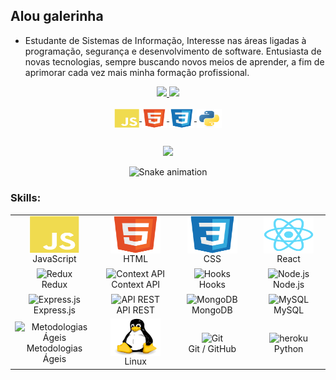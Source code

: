 ## Alou galerinha

- Estudante de Sistemas de Informação, Interesse nas áreas ligadas à programação, segurança e desenvolvimento de software. Entusiasta de novas tecnologias, sempre buscando novos meios de aprender, a fim de aprimorar cada vez mais minha formação profissional.

<!-- paineis iniciais-->
<div align="center">
  <a href="https://github.com/rodrigueslucas062">
  <img height="165em" src="https://github-readme-stats.vercel.app/api?username=rodrigueslucas062&show_icons=true&theme=radical&include_all_commits=true&count_private=true"/>
  <img height="165em" src="https://github-readme-stats.vercel.app/api/top-langs/?username=rodrigueslucas062&layout=compact&langs_count=7&theme=radical"/>
</div>

  
<div align="center"><br>
  <img align="center" alt="Rafa-Js" height="30" width="40" src="https://raw.githubusercontent.com/devicons/devicon/master/icons/javascript/javascript-plain.svg">
  <img align="center" alt="Rafa-HTML" height="30" width="40" src="https://raw.githubusercontent.com/devicons/devicon/master/icons/html5/html5-original.svg">
  <img align="center" alt="Rafa-CSS" height="30" width="40" src="https://raw.githubusercontent.com/devicons/devicon/master/icons/css3/css3-original.svg">
  <img align="center" alt="Rafa-Python" height="30" width="40" src="https://raw.githubusercontent.com/devicons/devicon/master/icons/python/python-original.svg">
</div>
  
  ##
  <div align="center">
  <a href="https://www.linkedin.com/in/rodrigueslucasdev/" target="_blank"><img src="https://img.shields.io/badge/-LinkedIn-%230077B5?style=for-the-badge&logo=linkedin&logoColor=white" target="_blank"></a> 
    
  ![Snake animation](https://github.com/rodrigueslucas062/rodrigueslucas062/blob/output/github-contribution-grid-cobrinha.svg)
 
</div>
  
  ### Skills:
  
<table align="center">
 <tr>
  <td align="center" width="180">   
   <img align="center" alt="Js" height="60" width="80" src="https://raw.githubusercontent.com/devicons/devicon/master/icons/javascript/javascript-plain.svg"></img><br>JavaScript
  </td> 
  <td align="center" width="180">   
   <img align="center" alt="HTML" height="60" width="80" src="https://raw.githubusercontent.com/devicons/devicon/master/icons/html5/html5-original.svg"></img><br>HTML
  </td>
  <td align="center" width="180">   
   <img align="center" alt="CSS" height="60" width="80" src="https://raw.githubusercontent.com/devicons/devicon/master/icons/css3/css3-original.svg"></img>
  <br>CSS
  </td>
  </td>
  <td align="center" width="180">   
   <img align="center" alt="React" height="60" width="80" src="https://raw.githubusercontent.com/devicons/devicon/master/icons/react/react-original.svg"></img><br>React
  </td>
 </tr>
 
  <tr>
  <td align="center" width="180">   
   <img align="center" alt="Redux" height="60" width="60" src="https://cdn.iconscout.com/icon/free/png-256/redux-283024.png"></img><br>Redux
  </td> 
  <td align="center" width="180">   
   <img align="center" alt="Context API" height="70" width="70" src="https://img.icons8.com/nolan/512/react-native.png"></img><br>Context API
  </td>
  <td align="center" width="180">   
   <img align="center" alt="Hooks" height="60" width="60" src="https://img.icons8.com/office/480/000000/react.png"></img><br>Hooks
  </td>
  </td>
  <td align="center" width="180">   
   <img align="center" alt="Node.js" height="60" width="80" src="https://upload.wikimedia.org/wikipedia/commons/thumb/d/d9/Node.js_logo.svg/1280px-Node.js_logo.svg.png"></img><br>Node.js
  </td>
 </tr>
   
 <tr>
  <td align="center" width="180">   
   <img align="center" alt="Express.js" height="60" width="60" src="https://cdn.iconscout.com/icon/free/png-256/node-js-1174925.png"></img><br>Express.js
  </td> 
  <td align="center" width="180">   
   <img align="center" alt="API REST" height="60" width="80" src="https://bitvoice.com.br/logon.png"></img><br>API REST
  </td>
  <td align="center" width="180">   
   <img align="center" alt="MongoDB" height="60" width="60" src="https://img.icons8.com/color/144/000000/mongodb.png"></img><br>MongoDB
  </td>
  </td>
  <td align="center" width="180">   
   <img align="center" alt="MySQL" height="75" width="75" src="https://img.icons8.com/fluency/144/000000/mysql-logo.png"></img><br>MySQL
  </td>
 </tr>
 
 <tr>
  <td align="center" width="180">   
   <img align="center" alt="Metodologias Ágeis" height="60" width="60" src="https://img.icons8.com/external-sketchy-juicy-fish/144/000000/external-agile-agile-development-sketchy-sketchy-juicy-fish-2.png"></img><br>Metodologias Ágeis
  </td> 
  <td align="center" width="180">   
   <img align="center" alt="Linux" height="60" width="80" src="https://raw.githubusercontent.com/devicons/devicon/master/icons/linux/linux-original.svg"></img><br>Linux
  </td>
  <td align="center" width="180">   
   <img align="center" alt="Git" height="60" width="80" src="https://www.vectorlogo.zone/logos/git-scm/git-scm-icon.svg"></img><br>Git / GitHub 
  </td>
  </td>
  <td align="center" width="180">
   <img align="center" alt="heroku" height="60" width="60" src="https://upload.wikimedia.org/wikipedia/commons/thumb/c/c3/Python-logo-notext.svg/800px-Python-logo-notext.svg.png"></img><br>Python 
     </td>
 </tr>
</table>
<br><br>
